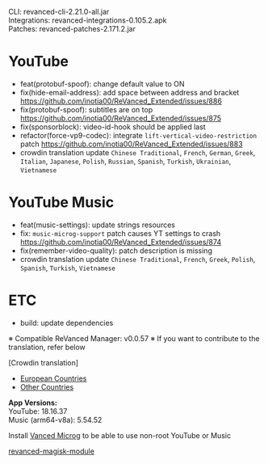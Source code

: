 CLI: revanced-cli-2.21.0-all.jar  
Integrations: revanced-integrations-0.105.2.apk  
Patches: revanced-patches-2.171.2.jar  

YouTube
==
- feat(protobuf-spoof): change default value to ON
- fix(hide-email-address): add space between address and bracket https://github.com/inotia00/ReVanced_Extended/issues/886
- fix(protobuf-spoof): subtitles are on top https://github.com/inotia00/ReVanced_Extended/issues/875
- fix(sponsorblock): video-id-hook should be applied last
- refactor(force-vp9-codec): integrate `lift-vertical-video-restriction` patch https://github.com/inotia00/ReVanced_Extended/issues/883
- crowdin translation update
`Chinese Traditional`, `French`, `German`, `Greek`, `Italian`, `Japanese`, `Polish`, `Russian`, `Spanish`, `Turkish`, `Ukrainian`, `Vietnamese`


YouTube Music
==
- feat(music-settings): update strings resources
- fix: `music-microg-support` patch causes YT settings to crash https://github.com/inotia00/ReVanced_Extended/issues/874
- fix(remember-video-quality): patch description is missing
- crowdin translation update
`Chinese Traditional`, `French`, `Greek`, `Polish`, `Spanish`, `Turkish`, `Vietnamese`


ETC
==
- build: update dependencies


※ Compatible ReVanced Manager: v0.0.57
※ If you want to contribute to the translation, refer below

[Crowdin translation]
- [European Countries](https://crowdin.com/project/revancedextendedeu)
- [Other Countries](https://crowdin.com/project/revancedextended)
  
**App Versions:**  
YouTube: 18.16.37  
Music (arm64-v8a): 5.54.52  

Install [Vanced Microg](https://github.com/TeamVanced/VancedMicroG/releases) to be able to use non-root YouTube or Music  

[revanced-magisk-module](https://github.com/j-hc/revanced-magisk-module)  
